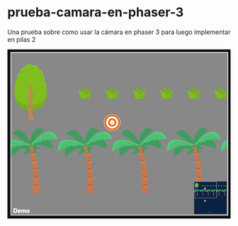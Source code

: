 # prueba-camara-en-phaser-3

Una prueba sobre como usar la cámara en phaser 3 para luego implementar en pilas 2

![](preview/preview.png)

